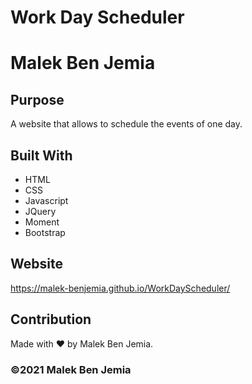 # Work Day Scheduler
# Malek Ben Jemia

## Purpose
A website that allows to schedule the events of one day. 

## Built With
* HTML
* CSS
* Javascript
* JQuery
* Moment
* Bootstrap

## Website
https://malek-benjemia.github.io/WorkDayScheduler/

## Contribution
Made with ❤️ by Malek Ben Jemia.

### ©️2021 Malek Ben Jemia